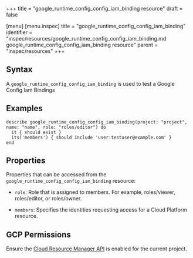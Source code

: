 +++
title = "google_runtime_config_config_iam_binding resource"
draft = false

[menu]
  [menu.inspec]
    title = "google_runtime_config_config_iam_binding"
    identifier = "inspec/resources/google_runtime_config_config_iam_binding.md google_runtime_config_config_iam_binding resource"
    parent = "inspec/resources"
+++


## Syntax
A `google_runtime_config_config_iam_binding` is used to test a Google Config Iam Bindings

## Examples
```
describe google_runtime_config_config_iam_binding(project: "project", name: "name", role: "roles/editor") do
  it { should exist }
  its('members') { should include 'user:testuser@example.com' }
end
```


## Properties
Properties that can be accessed from the `google_runtime_config_config_iam_binding` resource:

  * `role`: Role that is assigned to members. For example, roles/viewer, roles/editor, or roles/owner.

  * `members`: Specifies the identities requesting access for a Cloud Platform resource.


## GCP Permissions

Ensure the [Cloud Resource Manager API](https://console.cloud.google.com/apis/library/cloudresourcemanager.googleapis.com/) is enabled for the current project.
